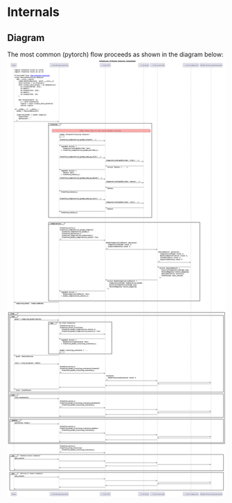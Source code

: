 # Internals

## Diagram

The most common (pytorch) flow proceeds as shown in the diagram below:
![](./docs/plantuml/figures/pytorch-tracing.svg)

